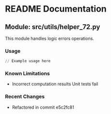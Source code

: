 # README Documentation

## Module: src/utils/helper_72.py

This module handles logic errors operations.

### Usage

```python
// Example usage here
```

### Known Limitations

- Incorrect computation results Unit tests fail

### Recent Changes

- Refactored in commit e5c2fc81

